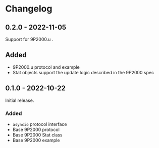# Changelog

## 0.2.0 - 2022-11-05

Support for 9P2000.u .

## Added

* 9P2000.u protocol and example
* Stat objects support the update logic described in the 9P2000 spec

## 0.1.0 - 2022-10-22

Initial release.

### Added

* `asyncio` protocol interface
* Base 9P2000 protocol
* Base 9P2000 Stat class
* Base 9P2000 example
